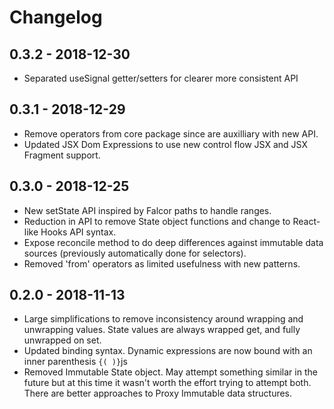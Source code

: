 # Changelog

## 0.3.2 - 2018-12-30
- Separated useSignal getter/setters for clearer more consistent API

## 0.3.1 - 2018-12-29
- Remove operators from core package since are auxilliary with new API.
- Updated JSX Dom Expressions to use new control flow JSX and JSX Fragment support.

## 0.3.0 - 2018-12-25
- New setState API inspired by Falcor paths to handle ranges.
- Reduction in API to remove State object functions and change to React-like Hooks API syntax.
- Expose reconcile method to do deep differences against immutable data sources (previously automatically done for selectors).
- Removed 'from' operators as limited usefulness with new patterns.

## 0.2.0 - 2018-11-13
- Large simplifications to remove inconsistency around wrapping and unwrapping values. State values are always wrapped get, and fully unwrapped on set.
- Updated binding syntax. Dynamic expressions are now bound with an inner parenthesis ```{( )}```js
- Removed Immutable State object. May attempt something similar in the future but at this time it wasn't worth the effort trying to attempt both. There are better approaches to Proxy Immutable data structures.